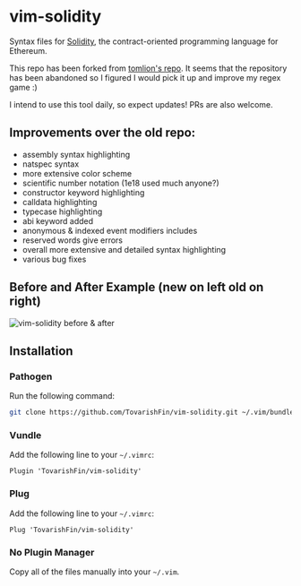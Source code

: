 # vim-solidity
Syntax files for [Solidity](https://github.com/ethereum/solidity), the
contract-oriented programming language for Ethereum.

This repo has been forked from [tomlion's repo](https://github.com/tomlion/vim-solidity). It seems that the repository has been abandoned so I figured I would pick it up and improve my regex game :)

I intend to use this tool daily, so expect updates! PRs are also welcome.

## Improvements over the old repo:
* assembly syntax highlighting
* natspec syntax
* more extensive color scheme
* scientific number notation (1e18 used much anyone?)
* constructor keyword highlighting
* calldata highlighting
* typecase highlighting
* abi keyword added
* anonymous & indexed event modifiers includes
* reserved words give errors
* overall more extensive and detailed syntax highlighting
* various bug fixes

## Before and After Example (new on left old on right)
![vim-solidity before & after](https://imgur.com/KYi2Hse)

## Installation
### Pathogen
Run the following command:

```bash
git clone https://github.com/TovarishFin/vim-solidity.git ~/.vim/bundle/vim-solidity
```

### Vundle
Add the following line to your `~/.vimrc`:

```vim
Plugin 'TovarishFin/vim-solidity'
```

### Plug
Add the following line to your `~/.vimrc`:

```vim
Plug 'TovarishFin/vim-solidity'
```

### No Plugin Manager
Copy all of the files manually into your `~/.vim`.
